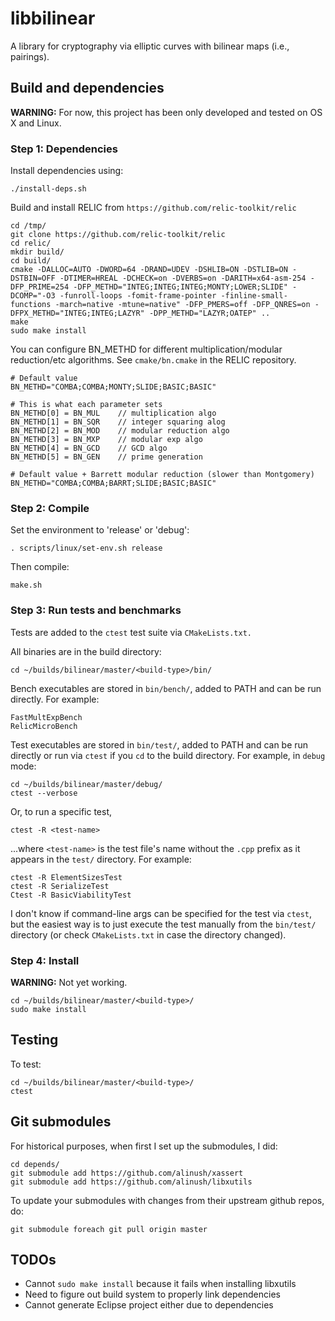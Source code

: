 # libbilinear

A library for cryptography via elliptic curves with bilinear maps (i.e., pairings).

## Build and dependencies

**WARNING:** For now, this project has been only developed and tested on OS X and Linux.

### Step 1: Dependencies

Install dependencies using:

    ./install-deps.sh

Build and install RELIC from `https://github.com/relic-toolkit/relic`

    cd /tmp/
    git clone https://github.com/relic-toolkit/relic
    cd relic/
    mkdir build/
    cd build/
    cmake -DALLOC=AUTO -DWORD=64 -DRAND=UDEV -DSHLIB=ON -DSTLIB=ON -DSTBIN=OFF -DTIMER=HREAL -DCHECK=on -DVERBS=on -DARITH=x64-asm-254 -DFP_PRIME=254 -DFP_METHD="INTEG;INTEG;INTEG;MONTY;LOWER;SLIDE" -DCOMP="-O3 -funroll-loops -fomit-frame-pointer -finline-small-functions -march=native -mtune=native" -DFP_PMERS=off -DFP_QNRES=on -DFPX_METHD="INTEG;INTEG;LAZYR" -DPP_METHD="LAZYR;OATEP" ..
    make
    sudo make install

You can configure BN_METHD for different multiplication/modular reduction/etc algorithms. See `cmake/bn.cmake` in the RELIC repository.

    # Default value
    BN_METHD="COMBA;COMBA;MONTY;SLIDE;BASIC;BASIC"

    # This is what each parameter sets
    BN_METHD[0] = BN_MUL    // multiplication algo
    BN_METHD[1] = BN_SQR    // integer squaring alog
    BN_METHD[2] = BN_MOD    // modular reduction algo
    BN_METHD[3] = BN_MXP    // modular exp algo
    BN_METHD[4] = BN_GCD    // GCD algo
    BN_METHD[5] = BN_GEN    // prime generation

    # Default value + Barrett modular reduction (slower than Montgomery) 
    BN_METHD="COMBA;COMBA;BARRT;SLIDE;BASIC;BASIC"

### Step 2: Compile

Set the environment to 'release' or 'debug':
    
    . scripts/linux/set-env.sh release

Then compile:

    make.sh

### Step 3: Run tests and benchmarks

Tests are added to the `ctest` test suite via `CMakeLists.txt.`

All binaries are in the build directory:

    cd ~/builds/bilinear/master/<build-type>/bin/

Bench executables are stored in `bin/bench/`, added to PATH and can be run directly. For example:

    FastMultExpBench
    RelicMicroBench

Test executables are stored in `bin/test/`, added to PATH and can be run directly or run via `ctest` if you `cd` to the build directory.
For example, in `debug` mode:

    cd ~/builds/bilinear/master/debug/
    ctest --verbose

Or, to run a specific test, 
    
    ctest -R <test-name>

...where `<test-name>` is the test file's name without the `.cpp` prefix as it appears in the `test/` directory. For example:

    ctest -R ElementSizesTest
    ctest -R SerializeTest
    Ctest -R BasicViabilityTest


I don't know if command-line args can be specified for the test via `ctest`, but the easiest way is to just execute the test manually from the `bin/test/` directory (or check `CMakeLists.txt` in case the directory changed).

### Step 4: Install

**WARNING:** Not yet working.

    cd ~/builds/bilinear/master/<build-type>/
    sudo make install

## Testing

To test:

    cd ~/builds/bilinear/master/<build-type>/
    ctest

## Git submodules

For historical purposes, when first I set up the submodules, I did:
    
    cd depends/
    git submodule add https://github.com/alinush/xassert 
    git submodule add https://github.com/alinush/libxutils

To update your submodules with changes from their upstream github repos, do:

    git submodule foreach git pull origin master

## TODOs

 - Cannot `sudo make install` because it fails when installing libxutils
 - Need to figure out build system to properly link dependencies
 - Cannot generate Eclipse project either due to dependencies
